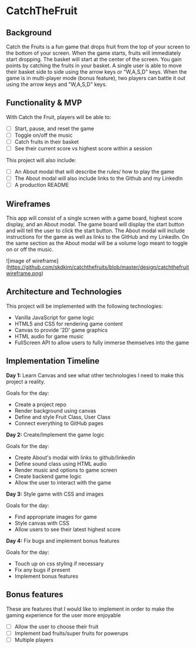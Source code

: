 # CatchTheFruit

## Background

Catch the Fruits is a fun game that drops fruit from the top of your screen to the bottom of your screen. When the game starts, fruits will immediately start dropping. The basket will start at the center of the screen. You gain points by catching the fruits in your basket. A single user is able to move their basket side to side using the arrow keys or "W,A,S,D" keys. When the game is in multi-player mode (bonus feature), two players can battle it out using the arrow keys and "W,A,S,D" keys.

## Functionality & MVP
With Catch the Fruit, players will be able to:

- [ ] Start, pause, and reset the game
- [ ] Toggle on/off the music
- [ ] Catch fruits in their basket
- [ ] See their current score vs highest score within a session

This project will also include:
- [ ] An About modal that will describe the rules/ how to play the game
- [ ] The About modal will also include links to the Github and my LinkedIn
- [ ] A production README

## Wireframes
This app will consist of a single screen with a game board, highest score display, and an About modal.
The game board will display the start button and will tell the user to click the start button.
The About modal will include instructions for the game as well as links to the GitHub and my LinkedIn.
On the same section as the About modal will be a volume logo meant to toggle on or off the music.

![image of wireframe] (https://github.com/skdkim/catchthefruits/blob/master/design/catchthefruitwireframe.png)

## Architecture and Technologies
This project will be implemented with the following technologies:
+ Vanilla JavaScript for game logic
+ HTML5 and CSS for rendering game content
+ Canvas to provide '2D' game graphics
+ HTML audio for game music
+ FullScreen API to allow users to fully immerse themselves into the game

## Implementation Timeline
**Day 1:** Learn Canvas and see what other technologies I need to make this project a reality.

Goals for the day:
+ Create a project repo
+ Render background using canvas
+ Define and style Fruit Class, User Class
+ Connect everything to GitHub pages

**Day 2:** Create/Implement the game logic

Goals for the day:
+ Create About's modal with links to github/linkedin
+ Define sound class using HTML audio
+ Render music and options to game screen
+ Create backend game logic
+ Allow the user to interact with the game

**Day 3:** Style game with CSS and images

Goals for the day:
+ Find appropriate images for game
+ Style canvas with CSS
+ Allow users to see their latest highest score

**Day 4:** Fix bugs and implement bonus features

Goals for the day:
+ Touch up on css styling if necessary
+ Fix any bugs if present
+ Implement bonus features

## Bonus features
These are features that I would like to implement in order to make the gaming experience for the user more enjoyable
- [ ] Allow the user to choose their fruit
- [ ] Implement bad fruits/super fruits for powerups
- [ ] Multiple players

